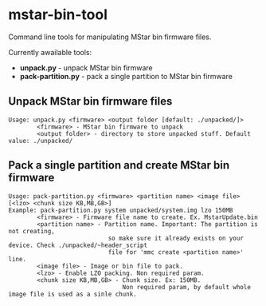 # mstar-bin-tool

Command line tools for manipulating MStar bin firmware files.

Currently awailable tools:
 - **unpack.py** - unpack MStar bin firmware
 - **pack-partition.py** - pack a single partition to MStar bin firmware


## Unpack MStar bin firmware files

```
Usage: unpack.py <firmware> <output folder [default: ./unpacked/]>
        <firmware> - MStar bin firmware to unpack
        <output folder> - directory to store unpacked stuff. Default value: ./unpacked/
```


## Pack a single partition and create MStar bin firmware 
```
Usage: pack-partition.py <firmware> <partition name> <image file> [<lzo> <chunk size KB,MB,GB>]
Example: pack-partition.py system unpacked/system.img lzo 150MB
		<firmware> - Firmware file name to create. Ex. MstarUpdate.bin
        <partition name> - Partition name. Important: The partition is not creating, 
                            so make sure it already exists on your device. Check ./unpacked/~header_script 
                            file for 'mmc create <partition name>' line.
        <image file> - Image or bin file to pack.
        <lzo> - Enable LZO packing. Non required param.
        <chunk size KB,MB,GB> - Chunk size. Ex: 150MB. 
                                Non required param, by default whole image file is used as a sinle chunk.
```
